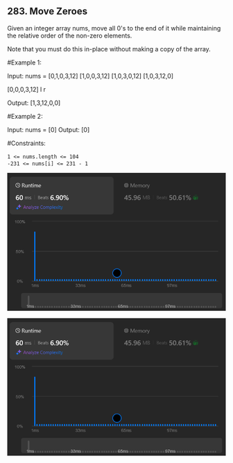 ## 283. Move Zeroes

Given an integer array nums, move all 0's to the end of it while maintaining the relative order of the non-zero elements.

Note that you must do this in-place without making a copy of the array.

#Example 1:

Input: nums = [0,1,0,3,12]
[1,0,0,3,12]
[1,0,3,0,12]
[1,0,3,12,0]

[0,0,0,3,12]
l r

Output: [1,3,12,0,0]

#Example 2:

Input: nums = [0]
Output: [0]

#Constraints:

    1 <= nums.length <= 104
    -231 <= nums[i] <= 231 - 1

![alt text](image.png)

![alt text](image.png)